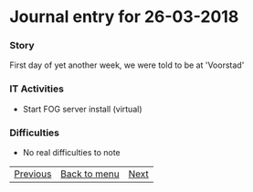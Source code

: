 # Journal entry for 26-03-2018

### Story

First day of yet another week, we were told to be at 'Voorstad'

### IT Activities

- Start FOG server install (virtual)

### Difficulties

- No real difficulties to note

<table><tr><td><a href="23-03.html">Previous</a></td><td><a href="../">Back to menu</a></td><td><a href="27-03.html">Next</a></td></tr></table>
